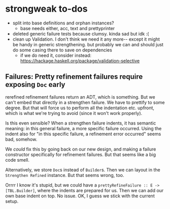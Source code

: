 # strongweak to-dos
* split into base definitions and orphan instances?
  * base needs either, acc, text and prettyprinter
* deleted generic failure tests because clumsy. kinda sad but idk :(
* clean up Validation. I don't think we need it any more-- except it might be
  handy in generic strengthening. but probably we can and should just do some
  casing there to save on dependencies
  * if we do need it, consider instead:
    https://hackage.haskell.org/package/validation-selective

## Failures: Pretty refinement failures require exposing `Doc` early
rerefined refinement failures return an ADT, which is something. But we can't
embed that directly in a strengthen failure. We have to prettify to some degree.
But that will force us to perform all the indentation etc. upfront, which is
what we're trying to avoid (since it won't work properly).

Is this even sensible? When a strengthen failure indents, it has semantic
meaning: in this general failure, a more specific failure occurred. Using the
indent also for "in this specific failure, a refinement error occurred" seems
bad, somehow.

We _could_ fix this by going back on our new design, and making a failure
constructor specifically for refinement failures. But that seems like a big code
smell.

Alternatively, we store `Doc`s instead of `Builder`s. Then we can layout in the
`Strengthen Refined` instance. But that seems wrong, too.

Orrrr I know it's stupid, but we could have a `prettyRefineFailure :: E ->
[TBL.Builder]`, where the indents are prepared for us. Then we can add our own
base indent on top. No issue. OK, I guess we stick with the current setup.
